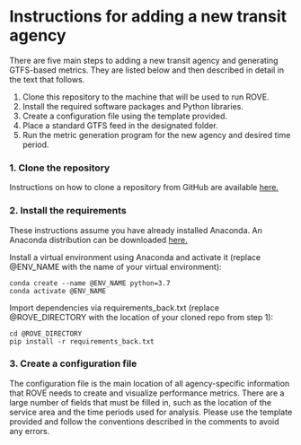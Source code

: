 # Instructions for adding a new transit agency

There are five main steps to adding a new transit agency and generating GTFS-based metrics. They are listed below and then described in detail in the text that follows.

1. Clone this repository to the machine that will be used to run ROVE.
2. Install the required software packages and Python libraries. 
3. Create a configuration file using the template provided.
4. Place a standard GTFS feed in the designated folder.
5. Run the metric generation program for the new agency and desired time period. 

### 1. Clone the repository

Instructions on how to clone a repository from GitHub are available [here.](https://docs.github.com/en/repositories/creating-and-managing-repositories/cloning-a-repository)

### 2. Install the requirements

These instructions assume you have already installed Anaconda. An Anaconda distribution can be downloaded [here.]( https://www.anaconda.com/products/distribution)

Install a virtual environment using Anaconda and activate it (replace @ENV_NAME with the name of your virtual environment):
```
conda create --name @ENV_NAME python=3.7
conda activate @ENV_NAME
```

Import dependencies via requirements_back.txt (replace @ROVE_DIRECTORY with the location of your cloned repo from step 1):

```
cd @ROVE_DIRECTORY
pip install -r requirements_back.txt
```

### 3. Create a configuration file

The configuration file is the main location of all agency-specific information that ROVE needs to create and visualize performance metrics. 
There are a large number of fields that must be filled in, such as the location of the service area and the time periods used for analysis. 
Please use the template provided and follow the conventions described in the comments to avoid any errors.


